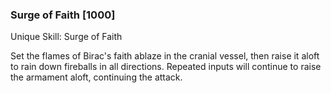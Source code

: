 ### Surge of Faith [1000]

Unique Skill: Surge of Faith

Set the flames of Birac's faith ablaze in the cranial vessel, then raise it aloft to rain down fireballs in all directions. Repeated inputs will continue to raise the armament aloft, continuing the attack.
